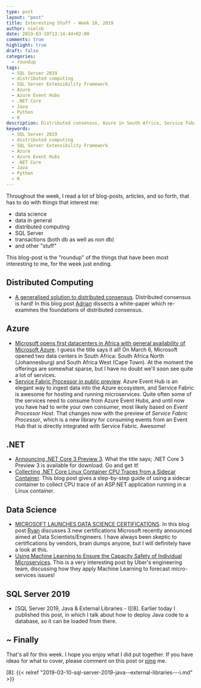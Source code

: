 ```yaml
---
type: post
layout: "post"
title: Interesting Stuff - Week 10, 2019
author: nielsb
date: 2019-03-10T13:14:44+02:00
comments: true
highlight: true
draft: false
categories:
  - roundup
tags:
  - SQL Server 2019
  - distributed computing
  - SQL Server Extensibility Framework
  - Azure
  - Azure Event Hubs
  - .NET Core
  - Java
  - Python
  - R
description: Distributed consensus, Azure in South Africa, Service Fabric and Event Hubs, SQL Server 2019 and Java, and other interesting topics.
keywords:
  - SQL Server 2019
  - distributed computing
  - SQL Server Extensibility Framework
  - Azure
  - Azure Event Hubs
  - .NET Core
  - Java
  - Python
  - R   
---
```


Throughout the week, I read a lot of blog-posts, articles, and so forth, that has to do with things that interest me:

* data science
* data in general
* distributed computing
* SQL Server
* transactions (both db as well as non db)
* and other "stuff"

This blog-post is the "roundup" of the things that have been most interesting to me, for the week just ending.

<!--more-->

## Distributed Computing

* [A generalised solution to distributed consensus][1]. Distributed consensus is hard! In this blog post [Adrian][adcol] dissects a white-paper which re-examines the foundations of distributed consensus.

## Azure

* [Microsoft opens first datacenters in Africa with general availability of Microsoft Azure][2]. I guess the title says it all! On March 6, Microsoft opened two data centers in South Africa: South Africa North (Johannesburg) and South Africa West (Cape Town). At the moment the offerings are somewhat sparse, but I have no doubt we'll soon see quite a lot of services.
* [Service Fabric Processor in public preview][3]. Azure Event Hub is an elegant way to ingest data into the Azure ecosystem, and Service Fabric is awesome for hosting and running microservices. Quite often some of the services need to consume from Azure Event Hubs, and until now you have had to write your own consumer, most likely based on *Event Processor Host*. That changes now with the preview of *Service Fabric Processor*, which is a new library for consuming events from an Event Hub that is directly integrated with Service Fabric. Awesome!

## .NET

* [Announcing .NET Core 3 Preview 3][4]. What the title says; .NET Core 3 Preview 3 is available for download. Go and get it!
* [Collecting .NET Core Linux Container CPU Traces from a Sidecar Container][5]. This blog post gives a step-by-step guide of using a sidecar container to collect CPU trace of an ASP.NET application running in a Linux container.

## Data Science

* [MICROSOFT LAUNCHES DATA SCIENCE CERTIFICATIONS][6]. In this blog post [Ryan][ryansw] discusses 3 new certifications Microsoft recently announced aimed at Data Scientists/Engineers. I have always been skeptic to certifications by vendors, brain dumps anyone, but I will definitely have a look at this.  
* [Using Machine Learning to Ensure the Capacity Safety of Individual Microservices][7]. This is a very interesting post by Uber's engineering team, discussing how they apply Machine Learning to forecast micro-services issues!

## SQL Server 2019

* [SQL Server 2019, Java & External Libraries - I][8]. Earlier today I published this post, in which I talk about how to deploy Java code to a database, so it can be loaded from there.

## ~ Finally

That's all for this week. I hope you enjoy what I did put together. If you have ideas for what to cover, please comment on this post or [ping][ma] me.

[ma]: mailto:niels.it.berglund@gmail.com
[mp]: https://blog.acolyer.org
[iq]: https://www.infoq.com/
[ew]: http://sqlonice.com/
[re]: http://blog.revolutionanalytics.com
[sqsk]: https://www.sqlskills.com
[mdaveyblog]: https://mdavey.wordpress.com/
[charlblog]: https://charlla.com/

[jovpop]: https://twitter.com/JovanPop_MSFT
[bobw]: https://twitter.com/bobwardms
[revod]: https://twitter.com/revodavid
[lonny]: https://twitter.com/sqL_handLe
[ewtw]: https://twitter.com/sqlOnIce
[buckw]: https://twitter.com/BuckWoodyMSFT
[mattw]: https://twitter.com/matthewwarren
[murba]: https://twitter.com/muratdemirbas
[daveda]: https://twitter.com/davidthecoder
[adcol]: https://twitter.com/adriancolyer
[jesrod]: https://twitter.com/jrdothoughts
[tomaz]: https://twitter.com/tomaz_tsql
[dataart]: https://twitter.com/dataartisans
[luis]: https://twitter.com/luis_de_sousa
[benstop]: https://twitter.com/benstopford
[conflu]: https://twitter.com/confluentinc
[tylert]: https://twitter.com/tyler_treat
[andrewng]: https://twitter.com/AndrewYNg
[lawr]: https://twitter.com/bytezn
[jue]: https://twitter.com/b0rk
[yan]: https://twitter.com/theburningmonk
[danny]: https://twitter.com/g9yuayon
[rmoff]: https://twitter.com/rmoff
[ryansw]: https://twitter.com/ryanswanstrom
[pabloc]: https://twitter.com/pabloc_ds
[mklep]: https://twitter.com/martinkl
[mdavey]: https://twitter.com/matt_davey
[jboner]: https://twitter.com/jboner
[joeduff]: https://twitter.com/funcOfJoe
[charl]: https://twitter.com/charllamprecht
[dbricks]: https://twitter.com/databricks
[adsit]: https://twitter.com/SitnikAdam
[vicky]: https://twitter.com/vickyharp
[dscentral]: https://twitter.com/DataScienceCtrl
[natemc]: https://twitter.com/natemcmaster

[1]: https://blog.acolyer.org/2019/03/08/a-generalised-solution-to-distributed-consensus/
[2]: https://azure.microsoft.com/en-us/blog/microsoft-opens-first-datacenters-in-africa-with-general-availability-of-microsoft-azure/
[3]: https://azure.microsoft.com/en-us/blog/service-fabric-processor-in-public-preview/
[4]: https://devblogs.microsoft.com/dotnet/announcing-net-core-3-preview-3/
[5]: https://devblogs.microsoft.com/dotnet/collecting-net-core-linux-container-cpu-traces-from-a-sidecar-container/
[6]: https://101.datascience.community/2019/03/07/microsoft-launches-data-science-certifications/
[7]: https://eng.uber.com/machine-learning-capacity-safety/
[8]: {{< relref "2019-03-10-sql-server-2019-java--external-libraries---i.md" >}}
